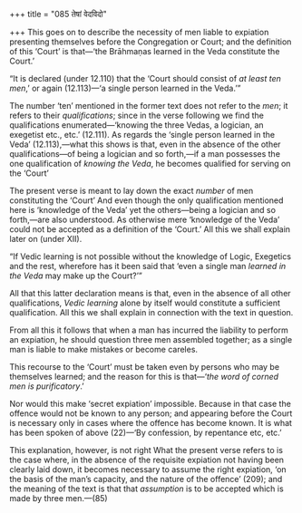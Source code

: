 +++
title = "085 तेषां वेदविदो"

+++
This goes on to describe the necessity of men liable to expiation
presenting themselves before the Congregation or Court; and the
definition of this ‘Court’ is that—‘the Brāhmaṇas learned in the Veda
constitute the Court.’

“It is declared (under 12.110) that the ‘Court should consist of *at
least ten men*,’ or again (12.113)—‘a single person learned in the
Veda.’”

The number ‘ten’ mentioned in the former text does not refer to the
*men*; it refers to their *qualifications*; since in the verse following
we find the qualifications enumerated—‘knowing the three Vedas, a
logician, an exegetist etc., etc.’ (12.111). As regards the ‘single
person learned in the Veda’ (12.113),—what this shows is that, even in
the absence of the other qualifications—of being a logician and so
forth,—if a man possesses the one qualification of *knowing the Veda*,
he becomes qualified for serving on the ‘Court’

The present verse is meant to lay down the exact *number* of men
constituting the ‘Court’ And even though the only qualification
mentioned here is ‘knowledge of the Veda’ yet the others—being a
logician and so forth,—are also understood. As otherwise mere ‘knowledge
of the Veda’ could not be accepted as a definition of the ‘Court.’ All
this we shall explain later on (under XII).

“If Vedic learning is not possible without the knowledge of Logic,
Exegetics and the rest, wherefore has it been said that ‘even a single
man *learned in the Veda* may make up the Court?’”

All that this latter declaration means is that, even in the absence of
all other qualifications, *Vedic learning* alone by itself would
constitute a sufficient qualification. All this we shall explain in
connection with the text in question.

From all this it follows that when a man has incurred the liability to
perform an expiation, he should question three men assembled together;
as a single man is liable to make mistakes or become careles.

This recourse to the ‘Court’ must be taken even by persons who may be
themselves learned; and the reason for this is that—‘*the word of corned
men is purificatory*.’

Nor would this make ‘secret expiation’ impossible. Because in that case
the offence would not be known to any person; and appearing before the
Court is necessary only in cases where the offence has become known. It
is what has been spoken of above (22)—‘By confession, by repentance etc,
etc.’

This explanation, however, is not right What the present verse refers to
is the case where, in the absence of the requisite expiation not having
been clearly laid down, it becomes necessary to assume the right
expiation, ‘on the basis of the man’s capacity, and the nature of the
offence’ (209); and the meaning of the text is that that *assumption* is
to be accepted which is made by three men.—(85)


